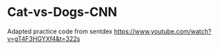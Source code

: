 # Cat-vs-Dogs-CNN
Adapted practice code from sentdex
https://www.youtube.com/watch?v=gT4F3HGYXf4&t=322s
